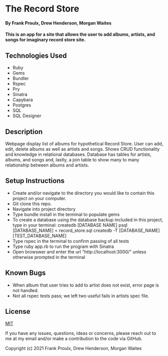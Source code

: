# The Record Store

#### By Frank Proulx, Drew Henderson, Morgan Waites
 
#### This is an app for a site that allows the user to add albums, artists, and songs for imaginary record store site.

## Technologies Used

* Ruby
* Gems
* Bundler
* Rspec
* Pry
* Sinatra
* Capybara
* Postgres
* SQL
* SQL Designer

## Description

  Webpage display list of albums for hypothetical Record Store. User can add, edit, delete albums as well as artists and songs. Shows CRUD functionality and knowledge in relational databases. Database has tables for artists, albums, and songs and, lastly, a join table to show many to many relationship between albums and artists.
  
## Setup Instructions

* Create and/or navigate to the directory you would like to contain this project on your computer.
* Git clone this repo.
* Navigate into project directory 
* Type bundle install in the terminal to populate gems
* To create a database using the database backup included in this project, type in your terminal: 
      createdb [DATABASE NAME] 
      psql [DATABASE_NAME] < record_store.sql
      createdb -T [DATABASE_NAME] [TEST_DATABASE_NAME]
* Type rspec in the terminal to confirm passing of all tests  
* Type ruby app.rb to run the program with Sinatra
* Open browswer and enter the url "http://localhost:3000/" unless otherwise prompted in the terminal

## Known Bugs

* When album that user tries to add to artist does not exist, error page is not handled.
* Not all rspec tests pass; we left two useful fails in artists spec file.

## License

[MIT](https://opensource.org/licenses/MIT)

If you have any issues, questions, ideas or concerns, please reach out to me at my email and/or make a contribution to the code via GitHub.  

Copyright (c) 2021 Frank Proulx, Drew Henderson, Morgan Waites
